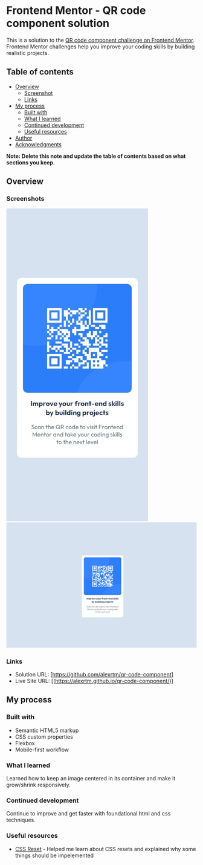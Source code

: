 # Frontend Mentor - QR code component solution

This is a solution to the [QR code component challenge on Frontend Mentor](https://www.frontendmentor.io/challenges/qr-code-component-iux_sIO_H). Frontend Mentor challenges help you improve your coding skills by building realistic projects. 

## Table of contents

- [Overview](#overview)
  - [Screenshot](#screenshot)
  - [Links](#links)
- [My process](#my-process)
  - [Built with](#built-with)
  - [What I learned](#what-i-learned)
  - [Continued development](#continued-development)
  - [Useful resources](#useful-resources)
- [Author](#author)
- [Acknowledgments](#acknowledgments)

**Note: Delete this note and update the table of contents based on what sections you keep.**

## Overview

### Screenshots

![mobile screenshot](./screenshots/mobile-screenshot.jpeg)
![desktop screenshot](./screenshots/desktop-screenshot.jpeg)

### Links

- Solution URL: [https://github.com/alexrtm/qr-code-component]
- Live Site URL: [(https://alexrtm.github.io/qr-code-component/)]

## My process

### Built with

- Semantic HTML5 markup
- CSS custom properties
- Flexbox
- Mobile-first workflow

### What I learned

Learned how to keep an image centered in its container and make it grow/shrink responsively. 


### Continued development

Continue to improve and get faster with foundational html and css techniques. 

### Useful resources

- [CSS Reset](https://www.joshwcomeau.com/css/custom-css-reset/) - Helped me learn about CSS resets and explained why some things should be impelemented

